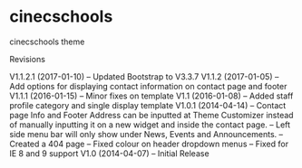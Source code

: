 # cinecschools
cinecschools theme

Revisions

V1.1.2.1 (2017-01-10)
–	Updated Bootstrap to V3.3.7
V1.1.2 (2017-01-05)
–	Add options for displaying contact information on contact page and footer
V1.1.1 (2016-01-15)
–	Minor fixes on template
V1.1 (2016-01-08)
–	Added staff profile category and single display template
V1.0.1 (2014-04-14)
–	Contact page Info and Footer Address can be inputted at Theme Customizer instead of manually inputting it on a new widget and inside the contact page.
–	Left side menu bar will only show under News, Events and Announcements.
–	Created a 404 page
–	Fixed colour on header dropdown menus
–	Fixed for IE 8 and 9 support
V1.0 (2014-04-07)
–	Initial Release 
